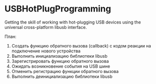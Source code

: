 # USBHotPlugProgramming
Getting the skill of working with hot-plugging USB devices using the universal cross-platform libusb interface.

План:
1. Создать функцию обратного вызова (callback) с кодом реакции на подключение нового устройства
2. Выполнить инициализацию библиотеки libusb
3. Зарегистрировать функцию обратного вызова
4. Ожидать возникновение события на USB шине
5. Отменить регистрацию функции обратного вызова
6. Выполнить деинициализацию библиотеки libusb
